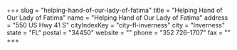 +++
slug = "helping-hand-of-our-lady-of-fatima"
title = "Helping Hand of Our Lady of Fatima"
name = "Helping Hand of Our Lady of Fatima"
address = "550 US Hwy 41 S"
cityIndexKey = "city-fl-inverness"
city = "Inverness"
state = "FL"
postal = "34450"
website = ""
phone = "352 726-1707"
fax = ""
+++
